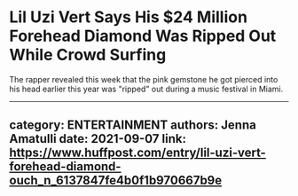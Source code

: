 # Lil Uzi Vert Says His $24 Million Forehead Diamond Was Ripped Out While Crowd Surfing

The rapper revealed this week that the pink gemstone he got pierced into his head earlier this year was "ripped" out during a music festival in Miami.

---
category: ENTERTAINMENT
authors: Jenna Amatulli
date: 2021-09-07
link: https://www.huffpost.com/entry/lil-uzi-vert-forehead-diamond-ouch_n_6137847fe4b0f1b970667b9e
---
